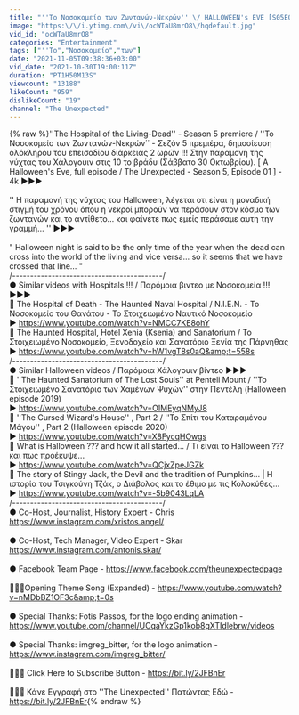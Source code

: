 ```yaml
---
title: "''Το Νοσοκομείο των Ζωντανών-Νεκρών'' \/ HALLOWEEN's EVE [S05E01] - 4k"
image: "https:\/\/i.ytimg.com\/vi\/ocWTaU8mrO8\/hqdefault.jpg"
vid_id: "ocWTaU8mrO8"
categories: "Entertainment"
tags: ["''Το","Νοσοκομείο","των"]
date: "2021-11-05T09:38:36+03:00"
vid_date: "2021-10-30T19:00:11Z"
duration: "PT1H50M13S"
viewcount: "13188"
likeCount: "959"
dislikeCount: "19"
channel: "The Unexpected"
---
```

{% raw %}''The Hospital of the Living-Dead'' - Season 5 premiere / ''Το Νοσοκομείο των Ζωντανών-Νεκρών΄΄ - Σεζόν 5 πρεμιέρα, δημοσίευση ολόκληρου του επεισοδίου διάρκειας 2 ωρών !!! Στην παραμονή της νύχτας του Χάλογουιν στις 10 το βράδυ (Σάββατο 30 Οκτωβρίου). [ A Halloween's Eve, full episode / The Unexpected - Season 5, Episode 01 ] - 4k ►►►<br /><br /> '' Η παραμονή της νύχτας του Halloween, λέγεται οτι είναι η μοναδική στιγμή του χρόνου όπου η νεκροί μπορούν να περάσουν στον κόσμο των ζωντανών και το αντίθετο... και φαίνετε πως εμείς περάσαμε αυτη την γραμμή... '' ►►►<br /><br />&quot; Halloween night is said to be the only time of the year when the dead can cross into the world of the living and vice versa… so it seems that we have crossed that line… &quot;<br />/------------------------------------------/<br />● Similar videos with Hospitals !!! / Παρόμοια βιντεο με Νοσοκομεία !!! ►►►<br />📼 The Hospital of Death - The Haunted Naval Hospital / Ν.Ι.Ε.Ν. - Το Νοσοκομείο του Θανάτου - Το Στοιχειωμένο Ναυτικό Νοσοκομείο<br />► <a rel="nofollow" target="blank" href="https://www.youtube.com/watch?v=NMCC7KE8ohY">https://www.youtube.com/watch?v=NMCC7KE8ohY</a><br />📼  The Haunted Hospital, Hotel Xenia (Ksenia) and Sanatorium / Το Στοιχειωμένο Νοσοκομείο, Ξενοδοχείο και Σανατόριο Ξενία της Πάρνηθας<br />► <a rel="nofollow" target="blank" href="https://www.youtube.com/watch?v=hW1vgT8s0aQ&amp;t=558s">https://www.youtube.com/watch?v=hW1vgT8s0aQ&amp;t=558s</a><br />/------------------------------------------/<br />● Similar Halloween videos / Παρόμοια Χάλογουιν βίντεο ►►►<br />📼 ''The Haunted Sanatorium of The Lost Souls'' at Penteli Mount / ''Το Στοιχειωμένο Σανατόριο των Χαμένων Ψυχών'' στην Πεντέλη (Halloween episode 2019)<br />► <a rel="nofollow" target="blank" href="https://www.youtube.com/watch?v=OIMEyqNMyJ8">https://www.youtube.com/watch?v=OIMEyqNMyJ8</a><br />📼 ''The Cursed Wizard's House'' , Part 2 / ''Το Σπίτι του Καταραμένου Μάγου'' , Part 2 (Halloween episode 2020)<br />► <a rel="nofollow" target="blank" href="https://www.youtube.com/watch?v=X8FycqHOwgs">https://www.youtube.com/watch?v=X8FycqHOwgs</a><br />📼 What is Halloween ??? and how it all started... / Τι είναι το Halloween ??? και πως προέκυψε...<br />► <a rel="nofollow" target="blank" href="https://www.youtube.com/watch?v=QCjxZpeJGZk">https://www.youtube.com/watch?v=QCjxZpeJGZk</a><br />📼 The story of Stingy Jack, the Devil and the tradition of Pumpkins... | Η ιστορία του Τσιγκούνη Τζάκ, ο Διάβολος και το έθιμο με τις Κολοκύθες...<br />► <a rel="nofollow" target="blank" href="https://www.youtube.com/watch?v=-5b9043LqLA">https://www.youtube.com/watch?v=-5b9043LqLA</a><br />/------------------------------------------/<br />● Co-Host, Journalist, History Expert -  Chris <a rel="nofollow" target="blank" href="https://www.instagram.com/xristos.angel/">https://www.instagram.com/xristos.angel/</a><br /><br />● Co-Host, Tech Manager, Video Expert - Skar <a rel="nofollow" target="blank" href="https://www.instagram.com/antonis.skar/">https://www.instagram.com/antonis.skar/</a><br /><br />● Facebook Team Page - <a rel="nofollow" target="blank" href="https://www.facebook.com/theunexpectedpage">https://www.facebook.com/theunexpectedpage</a><br /><br />🎵🎵🎵Opening Theme Song (Expanded) - <a rel="nofollow" target="blank" href="https://www.youtube.com/watch?v=nMDbBZ1OF3c&amp;t=0s">https://www.youtube.com/watch?v=nMDbBZ1OF3c&amp;t=0s</a><br /><br />● Special Thanks: Fotis Passos, for the logo ending animation - <a rel="nofollow" target="blank" href="https://www.youtube.com/channel/UCqaYkzGp1kob8gXTIdlebrw/videos">https://www.youtube.com/channel/UCqaYkzGp1kob8gXTIdlebrw/videos</a><br /><br />● Special Thanks: imgreg_bitter, for the logo animation - <a rel="nofollow" target="blank" href="https://www.instagram.com/imgreg_bitter/">https://www.instagram.com/imgreg_bitter/</a><br /><br />🔔🔔🔔 Click Here to Subscribe Button - <a rel="nofollow" target="blank" href="https://bit.ly/2JFBnEr">https://bit.ly/2JFBnEr</a><br /><br />🔔🔔🔔 Κάνε Εγγραφή στο ''The Unexpected'' Πατώντας Εδώ - <a rel="nofollow" target="blank" href="https://bit.ly/2JFBnEr">https://bit.ly/2JFBnEr</a>{% endraw %}
